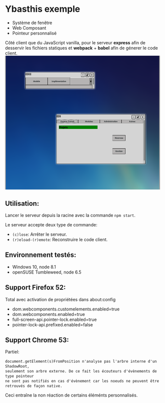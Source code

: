 # Ybasthis exemple
- Système de fenêtre
- Web Composant
- Pointeur personnalisé

Côté client que du JavaScript vanilla, pour le serveur __express__ afin de desservir les fichiers statiques et __webpack__ + __babel__ afin de génerer le code client.
![alt text](https://github.com/matthispaita/ybasthis_exemple/blob/master/Untitled.png)
## Utilisation:

Lancer le serveur depuis la racine avec la commande `npm start`.

Le serveur accepte deux type de commande:
- `(c)lose`:          Arrêter le serveur.
- `(r)eload-(r)emote`: Reconstruire le code client.

## Environnement testés:
* Windows 10, node 8.1
* openSUSE Tumbleweed, node 6.5

## Support Firefox 52:
Total avec activation de propriétées dans about:config
- dom.webcomponents.customelements.enabled=true
- dom.webcomponents.enabled=true
- full-screen-api.pointer-lock.enabled=true
- pointer-lock-api.prefixed.enabled=false

## Support Chrome 53:
Partiel:

    document.getElement(s)FromPosition n'analyse pas l'arbre interne d'un ShadowRoot,
    seulement son arbre externe. De ce fait les écouteurs d'évènements de type pointeur
    ne sont pas notifiés en cas d'évènement car les noeuds ne peuvent être
    retrouvés de façon native.

Ceci entraîne la non réaction de certains éléménts personnalisés.